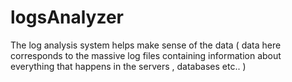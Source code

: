 # logsAnalyzer
The log analysis system helps make sense of the data ( data here corresponds to the massive log files containing information about everything that happens in the servers , databases etc.. )
